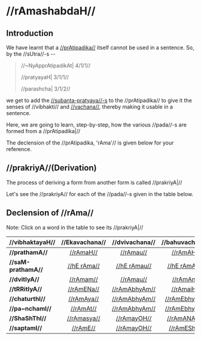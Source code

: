 # //rAmashabdaH//

## Introduction

We have learnt that a [//prAtipadika//](#/lsk/subanta/general/praatipadika) 
itself cannot be used in a sentence. So, by the //sUtra//-s --

> //~NyApprAtipadikAt| 4/1/1//
>
> //pratyayaH| 3/1/1//
>
> //parashcha| 3/1/2//

we get to add the
[//subanta-pratyaya//-s](#/lsk/subanta/general/subanta-pratyayah)
to the //prAtipadika// to give it the senses of //vibhakti// and
[//vachana//](#/lsk/subanta/general/vachanani), thereby making
it usable in a sentence.

<!--
  We also learnt that this process of forming usable forms (//pada//-s) from a
  //prAtipadika// is called as **Declension** in English.
-->

Here, we are going to learn, step-by-step, how the various //pada//-s
are formed from a //prAtipadika|//

The declension of the //prAtipadika, 'rAma'// is given below for your
reference.

## //prakriyA//(Derivation)

The process of deriving a form from another form is called //prakriyA|//

Let's see the //prakriyA// for each of the //pada//-s given in the table
below.

## Declension of //rAma//

Note: Click on a word in the table to see its //prakriyA|//

| //vibhaktayaH//      |  //Ekavachana//   |   //dvivachana//   |   //bahuvachana//   |
| :------------------- | :---------------: | :----------------: | :-----------------: |
| **//prathamA//**     |  [//rAmaH//][1]   |   [//rAmau//][2]   |   [//rAmAH//][3]    |
| **//saM-prathamA//** | [//hE rAma//][4]  | [//hE rAmau//][2]  |  [//hE rAmAH//][3]  |
| **//dvitIyA//**      |  [//rAmam//][5]   |   [//rAmau//][6]   |   [//rAmAn//][7]    |
| **//tRRitIyA//**     |  [//rAmENa//][8]  | [//rAmAbhyAm//][9] |  [//rAmaiH//][10]   |
| **//chaturthI//**    | [//rAmAya//][11]  | [//rAmAbhyAm//][9] | [//rAmEbhyaH//][12] |
| **//pa~nchamI//**    |  [//rAmAt//][13]  | [//rAmAbhyAm//][9] | [//rAmEbhyaH//][12] |
| **//ShaShThI//**     | [//rAmasya//][14] | [//rAmayOH//][15]  |  [//rAmANAm//][16]  |
| **//saptamI//**      |  [//rAmE//][17]   | [//rAmayOH//][18]  |  [//rAmEShu//][19]  |

[1]: #/lsk/subanta/raama-sabdah/raama-1-1
[2]: #/lsk/subanta/raama-sabdah/raama-1-2
[3]: #/lsk/subanta/raama-sabdah/raama-1-3
[4]: #/lsk/subanta/raama-sabdah/raama-1.1-1
[5]: #/lsk/subanta/raama-sabdah/raama-2-1
[6]: #/lsk/subanta/raama-sabdah/raama-2-2
[7]: #/lsk/subanta/raama-sabdah/raama-2-3
[8]: #/lsk/subanta/raama-sabdah/raama-3-1
[9]: #/lsk/subanta/raama-sabdah/raama-3-2
[10]: #/lsk/subanta/raama-sabdah/raama-3-3
[11]: #/lsk/subanta/raama-sabdah/raama-4-1
[12]: #/lsk/subanta/raama-sabdah/raama-4-3
[13]: #/lsk/subanta/raama-sabdah/raama-5-1
[14]: #/lsk/subanta/raama-sabdah/raama-6-1
[15]: #/lsk/subanta/raama-sabdah/raama-6-2
[16]: #/lsk/subanta/raama-sabdah/raama-6-3
[17]: #/lsk/subanta/raama-sabdah/raama-7-1
[18]: #/lsk/subanta/raama-sabdah/raama-7-2
[19]: #/lsk/subanta/raama-sabdah/raama-7-3
